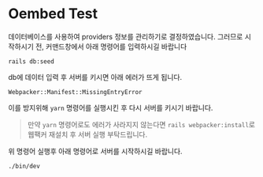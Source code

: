 # Oembed Test

데이터베이스를 사용하여 providers 정보를 관리하기로 결정하였습니다. 그러므로 시작하시기 전, 커맨드창에서 아래 명령어를 입력하시길 바랍니다

```
rails db:seed
```

db에 데이터 입력 후 서버를 키시면 아래 에러가 뜨게 됩니다.
```
Webpacker::Manifest::MissingEntryError
```

이를 방지위해 `yarn` 명령어를 실행시킨 후 다시 서버를 키시기 바랍니다. 
> 만약 `yarn` 명령어로도 에러가 사라지지 않는다면 `rails webpacker:install`로 웹팩커 재설치 후 서버 실행 부탁드립니다.
 
위 명령어 실행후 아래 명령어로 서버를 시작하시길 바랍니다.

```
./bin/dev
```
